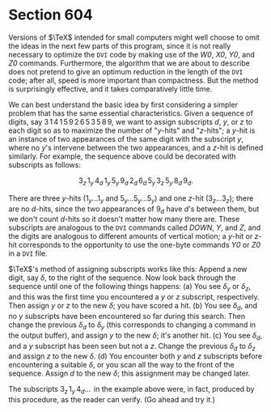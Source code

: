 # Section 604

Versions of $\TeX$ intended for small computers might well choose to omit the ideas in the next few parts of this program, since it is not really necessary to optimize the `DVI` code by making use of the *W0*, *X0*,
*Y0*, and *Z0* commands.
Furthermore, the algorithm that we are about to describe does not pretend to give an optimum reduction in the length of the `DVI` code; after all, speed is more important than compactness.
But the method is surprisingly effective, and it takes comparatively little time.

We can best understand the basic idea by first considering a simpler problem that has the same essential characteristics.
Given a sequence of digits, say $3\,1\,4\,1\,5\,9\,2\,6\,5\,3\,5\,8\,9$, we want to assign subscripts *d*, *y*, or *z* to each digit so as to maximize the number of "*y*-hits" and "*z*-hits";
a *y*-hit is an instance of two appearances of the same digit with the subscript *y*, where no *y*'s intervene between the two appearances, and a *z*-hit is defined similarly.
For example, the sequence above could be decorated with subscripts as follows:

$$
3_z\,1_y\,4_d\,1_y\,5_y\,9_d\,2_d\,6_d\,5_y\,3_z\,5_y\,8_d\,9_d.
$$

There are three *y*-hits $(1_y\ldots1_y$ and $5_y\ldots5_y\ldots5_y)$ and one *z*-hit $(3_z\ldots3_z)$;
there are no *d*-hits, since the two appearances of $9_d$ have *d*'s between them, but we don't count *d*-hits so  it doesn't matter how many there are.
These subscripts are analogous to the `DVI` commands called *DOWN*, *Y*, and *Z*, and the digits are analogous to different amounts of vertical motion;
a *y*-hit or *z*-hit corresponds to the opportunity to use the one-byte commands *Y0* or *Z0* in a `DVI` file.

$\TeX$'s method of assigning subscripts works like this: Append a new digit, say $\delta$, to the right of the sequence.
Now look back through the sequence until one of the following things happens:
(a)&nbsp;You see $\delta_y$ or $\delta_z$, and this was the first time you encountered a *y* or *z* subscript, respectively.
Then assign *y* or *z* to the new $\delta$; you have scored a hit.
(b)&nbsp;You see $\delta_d$, and no *y*
subscripts have been encountered so far during this search.
Then change the previous $\delta_d$ to $\delta_y$ (this corresponds to changing a command in the output buffer), and assign *y* to the new $\delta$; it's another hit.
(c)&nbsp;You see $\delta_d$, and a *y* subscript has been seen but not a *z*.
Change the previous $\delta_d$ to $\delta_z$ and assign *z* to the new $\delta$.
(d)&nbsp;You encounter both *y* and *z* subscripts before encountering a suitable $\delta$, or you scan all the way to the front of the sequence.
Assign *d* to the new $\delta$; this assignment may be changed later.

The subscripts $3_z\,1_y\,4_d\ldots\,$ in the example above were, in fact, produced by this procedure, as the reader can verify.
(Go ahead and try it.)

